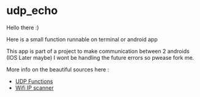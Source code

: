# udp_echo
Hello there :)

Here is a small function runnable on terminal or android app


This app is part of a project to make communication between 2 androids (IOS Later maybe)
I wont be handling the future errors so pwease fork me.

More info on the beautiful sources here :
  - [UDP Functions](https://blog.jamesslocum.com/post/77759061182/udp-socket-programming-with-dart-unicast-and)
  - [Wifi IP scanner](https://blog.jamesslocum.com/post/77759061182/udp-socket-programming-with-dart-unicast-and)
